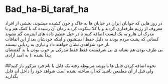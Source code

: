 # Bad_ha-Bi_taraf_ha

 در روز هایی که جوانان ایران در خیابان ها به خاک و خون کشیده میشوند، بخشی از افراد معروف از رژیم طرفداری کردند و یا کلا سکوت کردند زمان آن رسیده که با کمک هم و با مدرک آن هارو به یک لیست اضافه کنیم تا در خیل عظیم داده های اینترنت گم نشوند<br />
کسانی که پشت مردم بودند به دلیل حفظ امنیتشون و اینکه خودشان بعداز این اتفاقات ،از خود شواهدی نشان خواهند داد و نیازی به ردیابی نیستند<br />
بی طرف بودن هم نشانه ی بی شرفیست فقط فقط مدرکی بر خوب بودن یا بد گفتنشان پیدا نشده
:) به امید آزادی<br />
<br />
##نحوه اضافه کردن فایل ها
با پوشه مربوطه رفته یک فایل با نام فرد مزکور باز کنید ولی قبل از آن مطمعن باشید که آن ساخته نشده است
شواهد خود را داخل آن فایل بگذارید
